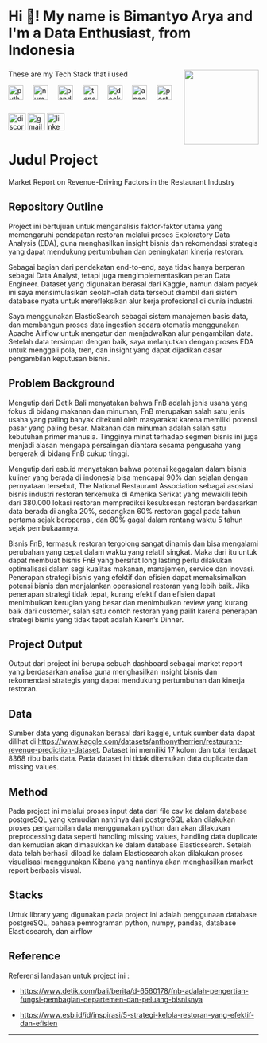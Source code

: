 <h1 align="left">Hi 👋! My name is Bimantyo Arya and I'm a Data Enthusiast, from Indonesia</h1>

###

<img align="right" height="150" src="https://media1.giphy.com/media/v1.Y2lkPTc5MGI3NjExMjNvcDI3dnFxODNkeTZwcGlscGk3N2xzNGJ0cXpzZTM0Yzl6cjdzciZlcD12MV9pbnRlcm5hbF9naWZfYnlfaWQmY3Q9Zw/OumCa12QC9CIvBe2c1/giphy.gif"  />

###
These are my Tech Stack that i used
<div align="left">
  <img src="https://cdn.jsdelivr.net/gh/devicons/devicon/icons/python/python-original.svg" height="30" alt="python logo"  />
  <img width="12" />
  <img src="https://cdn.jsdelivr.net/gh/devicons/devicon/icons/numpy/numpy-original.svg" height="30" alt="numpy logo"  />
  <img width="12" />
  <img src="https://cdn.jsdelivr.net/gh/devicons/devicon/icons/pandas/pandas-original.svg" height="30" alt="pandas logo"  />
  <img width="12" />
  <img src="https://cdn.jsdelivr.net/gh/devicons/devicon/icons/tensorflow/tensorflow-original.svg" height="30" alt="tensorflow logo"  />
  <img width="12" />
  <img src="https://cdn.jsdelivr.net/gh/devicons/devicon/icons/docker/docker-original.svg" height="30" alt="docker logo"  />
  <img width="12" />
  <img src="https://cdn.jsdelivr.net/gh/devicons/devicon/icons/apache/apache-original.svg" height="30" alt="apache logo"  />
  <img width="12" />
  <img src="https://cdn.jsdelivr.net/gh/devicons/devicon/icons/postgresql/postgresql-original.svg" height="30" alt="postgresql logo"  />
  <img width="12" />
</div>

###

<div align="left">
  <img src="https://img.shields.io/static/v1?message=Discord&logo=discord&label=&color=7289DA&logoColor=white&labelColor=&style=for-the-badge" height="35" alt="discord logo"  />
  <img src="https://img.shields.io/static/v1?message=Gmail&logo=gmail&label=&color=D14836&logoColor=white&labelColor=&style=for-the-badge" height="35" alt="gmail logo"  />
  <img src="https://img.shields.io/static/v1?message=LinkedIn&logo=linkedin&label=&color=0077B5&logoColor=white&labelColor=&style=for-the-badge" height="35" alt="linkedin logo"(https://www.linkedin.com/in/bimantyoarya/)  />
</div>

###


# Judul Project
Market Report on Revenue-Driving Factors in the Restaurant Industry

## Repository Outline
Project ini bertujuan untuk menganalisis faktor-faktor utama yang memengaruhi pendapatan restoran melalui proses Exploratory Data Analysis (EDA), guna menghasilkan insight bisnis dan rekomendasi strategis yang dapat mendukung pertumbuhan dan peningkatan kinerja restoran.

Sebagai bagian dari pendekatan end-to-end, saya tidak hanya berperan sebagai Data Analyst, tetapi juga mengimplementasikan peran Data Engineer. Dataset yang digunakan berasal dari Kaggle, namun dalam proyek ini saya mensimulasikan seolah-olah data tersebut diambil dari sistem database nyata untuk merefleksikan alur kerja profesional di dunia industri.

Saya menggunakan ElasticSearch sebagai sistem manajemen basis data, dan membangun proses data ingestion secara otomatis menggunakan Apache Airflow untuk mengatur dan menjadwalkan alur pengambilan data. Setelah data tersimpan dengan baik, saya melanjutkan dengan proses EDA untuk menggali pola, tren, dan insight yang dapat dijadikan dasar pengambilan keputusan bisnis.

## Problem Background
Mengutip dari Detik Bali menyatakan bahwa FnB adalah jenis usaha yang fokus di bidang makanan dan minuman, FnB merupakan salah satu jenis usaha yang paling banyak ditekuni oleh masyarakat karena memiliki potensi pasar yang paling besar. Makanan dan minuman adalah salah satu kebutuhan primer manusia. Tingginya minat terhadap segmen bisnis ini juga menjadi alasan mengapa persaingan diantara sesama pengusaha yang bergerak di bidang FnB cukup tinggi.

Mengutip dari esb.id menyatakan bahwa potensi kegagalan dalam bisnis kuliner yang berada di indonesia bisa mencapai 90% dan sejalan dengan pernyataan tersebut, The National Restaurant Association sebagai asosiasi bisnis industri restoran terkemuka di Amerika Serikat yang mewakili lebih dari 380.000 lokasi restoran memprediksi kesuksesan restoran berdasarkan data berada di angka 20%, sedangkan 60% restoran gagal pada tahun pertama sejak beroperasi, dan 80% gagal dalam rentang waktu 5 tahun sejak pembukaannya.

Bisnis FnB, termasuk restoran tergolong sangat dinamis dan bisa mengalami perubahan yang cepat dalam waktu yang relatif singkat. Maka dari itu untuk dapat membuat bisnis FnB yang bersifat long lasting perlu dilakukan optimalisasi dalam segi kualitas makanan, manajemen, service dan inovasi. Penerapan strategi bisnis yang efektif dan efisien dapat memaksimalkan potensi bisnis dan menjalankan operasional restoran yang lebih baik. Jika penerapan strategi tidak tepat, kurang efektif dan efisien dapat menimbulkan kerugian yang besar dan menimbulkan review yang kurang baik dari customer, salah satu contoh restoran yang pailit karena penerapan strategi bisnis yang tidak tepat adalah Karen’s Dinner.

## Project Output
Output dari project ini berupa sebuah dashboard sebagai market report yang berdasarkan analisa guna menghasilkan insight bisnis dan rekomendasi strategis yang dapat mendukung pertumbuhan dan kinerja restoran.

## Data
Sumber data yang digunakan berasal dari kaggle, untuk sumber data dapat dilihat di https://www.kaggle.com/datasets/anthonytherrien/restaurant-revenue-prediction-dataset. Dataset ini memiliki 17 kolom dan total terdapat 8368 ribu baris data. Pada dataset ini tidak ditemukan data duplicate dan missing values.  

## Method
Pada project ini melalui proses input data dari file csv ke dalam database postgreSQL yang kemudian nantinya dari postgreSQL akan dilakukan proses pengambilan data menggunakan python dan akan dilakukan preprocessing data seperti handling missing values, handling data duplicate dan kemudian akan dimasukkan ke dalam database Elasticsearch. Setelah data telah berhasil diload ke dalam Elasticsearch akan dilakukan proses visualisasi menggunakan Kibana yang nantinya akan menghasilkan market report berbasis visual.

## Stacks
Untuk library yang digunakan pada project ini adalah penggunaan database postgreSQL, bahasa pemrograman python, numpy, pandas, database Elasticsearch, dan airflow

## Reference
Referensi landasan untuk project ini : 

- https://www.detik.com/bali/berita/d-6560178/fnb-adalah-pengertian-fungsi-pembagian-departemen-dan-peluang-bisnisnya

- https://www.esb.id/id/inspirasi/5-strategi-kelola-restoran-yang-efektif-dan-efisien

---

